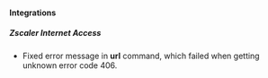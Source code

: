 
#### Integrations
##### Zscaler Internet Access
- Fixed error message in **url** command, which failed when getting unknown error code 406.
